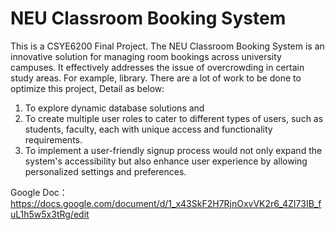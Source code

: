 # NEU Classroom Booking System
This is a CSYE6200 Final Project. The NEU Classroom Booking System is an innovative solution for managing room bookings across university campuses. It effectively addresses the issue of overcrowding in certain study areas. For example, library.
There are a lot of work to be done to optimize this project, Detail as below:
  1. To explore dynamic database solutions and
  2. To create multiple user roles to cater to different types of users, such as students, faculty, each with unique access and functionality requirements.
  3. To implement a user-friendly signup process would not only expand the system's accessibility but also enhance user experience by allowing personalized settings and preferences.

Google Doc： https://docs.google.com/document/d/1_x43SkF2H7RjnOxvVK2r6_4ZI73IB_fuL1h5w5x3tRg/edit
